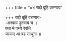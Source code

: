 +++
title = "०४ राज्ञे ब्रूहि वरुणाय"

+++
राज्ञे ब्रूहि वरुणाय-  
-अश्वाय पुरुषाय च ।  
पथा मे पथ्ये रेवति  
जायाम् आ वह साधुना ॥